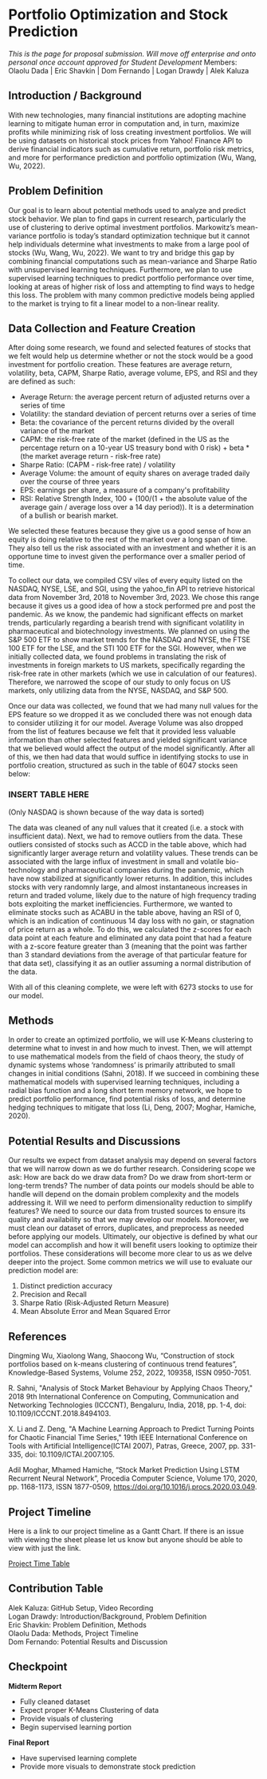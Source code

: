 # Portfolio Optimization and Stock Prediction
*This is the page for proposal submission. Will move off enterprise and onto personal once account approved for Student Development*
Members: Olaolu Dada | Eric Shavkin | Dom Fernando | Logan Drawdy | Alek Kaluza

## Introduction / Background
With new technologies, many financial institutions are adopting machine learning to mitigate human error in computation and, in turn, maximize profits while minimizing risk of loss creating investment portfolios. We will be using datasets on historical stock prices from Yahoo! Finance API to derive financial indicators such as cumulative return, portfolio risk metrics, and more for performance prediction and portfolio optimization (Wu, Wang, Wu, 2022).

## Problem Definition
Our goal is to learn about potential methods used to analyze and predict stock behavior. We plan to find gaps in current research, particularly the use of clustering to derive optimal investment portfolios. Markowitz’s mean-variance portfolio is today’s standard optimization technique but it cannot help individuals determine what investments to make from a large pool of stocks (Wu, Wang, Wu, 2022). We want to try and bridge this gap by combining financial computations such as mean-variance and Sharpe Ratio with unsupervised learning techniques. Furthermore, we plan to use supervised learning techniques to predict portfolio performance over time, looking at areas of higher risk of loss and attempting to find ways to hedge this loss. The problem with many common predictive models being applied to the market is trying to fit a linear model to a non-linear reality.

## Data Collection and Feature Creation
After doing some research, we found and selected features of stocks that we felt would help us determine whether or not the stock would be a good investment for portfolio creation. These features are average return, volatility, beta, CAPM, Sharpe Ratio, average volume, EPS, and RSI and they are defined as such:
* Average Return: the average percent return of adjusted returns over a series of time
* Volatility: the standard deviation of percent returns over a series of time
* Beta: the covariance of the percent returns divided by the overall variance of the market
* CAPM: the risk-free rate of the market (defined in the US as the percentage return on a 10-year US treasury bond with 0 risk) + beta * (the market average return - risk-free rate)
* Sharpe Ratio: (CAPM - risk-free rate) / volatility
* Average Volume: the amount of equity shares on average traded daily over the course of three years
* EPS: earnings per share, a measure of a company's profitability
* RSI: Relative Strength Index, 100 + (100/(1 + the absolute value of the average gain / average loss over a 14 day period)). It is a determination of a bullish or bearish market.

We selected these features because they give us a good sense of how an equity is doing relative to the rest of the market over a long span of time. They also tell us the risk associated with an investment and whether it is an opportune time to invest given the performance over a smaller period of time.

To collect our data, we compiled CSV viles of every equity listed on the NASDAQ, NYSE, LSE, and SGI, using the yahoo_fin API to retrieve historical data from November 3rd, 2018 to November 3rd, 2023. We chose this range because it gives us a good idea of how a stock performed pre and post the pandemic. As we know, the pandemic had significant effects on market trends, particularly regarding a bearish trend with significant volatility in pharmaceutical and biotechnology investments. We planned on using the S&P 500 ETF to show market trends for the NASDAQ and NYSE, the FTSE 100 ETF for the LSE, and the STI 100 ETF for the SGI. However, when we initially collected data, we found problems in translating the risk of investments in foreign markets to US markets, specifically regarding the risk-free rate in other markets (which we use in calculation of our features). Therefore, we narrowed the scope of our study to only focus on US markets, only utilizing data from the NYSE, NASDAQ, and S&P 500.

Once our data was collected, we found that we had many null values for the EPS feature so we dropped it as we concluded there was not enough data to consider utilizing it for our model. Average Volume was also dropped from the list of features because we felt that it provided less valuable information than other selected features and yielded significant variance that we believed would affect the output of the model significantly. After all of this, we then had data that would suffice in identifying stocks to use in portfolio creation, structured as such in the table of 6047 stocks seen below:

### INSERT TABLE HERE
(Only NASDAQ is shown because of the way data is sorted)

The data was cleaned of any null values that it created (i.e. a stock with insufficient data). Next, we had to remove outliers from the data. These outliers consisted of stocks such as ACCD in the table above, which had significantly larger average return and volatility values. These trends can be associated with the large influx of investment in small and volatile bio-technology and pharmaceutical companies during the pandemic, which have now stabilized at significantly lower returns. In addition, this includes stocks with very randomnly large, and almost instantaneous increases in return and traded volume, likely due to the nature of high frequency trading bots exploiting the market inefficiencies. Furthermore, we wanted to eliminate stocks such as ACABU in the table above, having an RSI of 0, which is an indication of continuous 14 day loss with no gain, or stagnation of price return as a whole. To do this, we calculated the z-scores for each data point at each feature and eliminated any data point that had a feature with a z-score feature greater than 3 (meaning that the point was farther than 3 standard deviations from the average of that particular feature for that data set), classifying it as an outlier assuming a normal distribution of the data. 

With all of this cleaning complete, we were left with 6273 stocks to use for our model.

## Methods
In order to create an optimized portfolio, we will use K-Means clustering to determine what to invest in and how much to invest. Then, we will attempt to use mathematical models from the field of chaos theory, the study of dynamic systems whose ‘randomness’ is primarily attributed to small changes in initial conditions (Sahni, 2018). If we succeed in combining these mathematical models with supervised learning techniques, including a radial bias function and a long short term memory network, we hope to predict portfolio performance, find potential risks of loss, and determine hedging techniques to mitigate that loss (Li, Deng, 2007; Moghar, Hamiche, 2020).

## Potential Results and Discussions
Our results we expect from dataset analysis may depend on several factors that we will narrow down as we do further research. Considering scope we ask: How are back do we draw data from? Do we draw from short-term or long-term trends? The number of data points our models should be able to handle will depend on the domain problem complexity and the models addressing it. Will we need to perform dimensionality reduction to simplify features? We need to source our data from trusted sources to ensure its quality and availability so that we may develop our models. Moreover, we must clean our dataset of errors, duplicates, and preprocess as needed before applying our models. Ultimately, our objective is defined by what our model can accomplish and how it will benefit users looking to optimize their portfolios. These considerations will become more clear to us as we delve deeper into the project.
Some common metrics we will use to evaluate our prediction model are:
1. Distinct prediction accuracy
2. Precision and Recall
3. Sharpe Ratio (Risk-Adjusted Return Measure)
4. Mean Absolute Error and Mean Squared Error

## References
Dingming Wu, Xiaolong Wang, Shaocong Wu, “Construction of stock portfolios based on k-means clustering of continuous trend features”, Knowledge-Based Systems, Volume 252, 2022, 109358, ISSN 0950-7051.

R. Sahni, "Analysis of Stock Market Behaviour by Applying Chaos Theory," 2018 9th International Conference on Computing, Communication and Networking Technologies (ICCCNT), Bengaluru, India, 2018, pp. 1-4, doi: 10.1109/ICCCNT.2018.8494103.

X. Li and Z. Deng, "A Machine Learning Approach to Predict Turning Points for Chaotic Financial Time Series," 19th IEEE International Conference on Tools with Artificial Intelligence(ICTAI 2007), Patras, Greece, 2007, pp. 331-335, doi: 10.1109/ICTAI.2007.105.

Adil Moghar, Mhamed Hamiche, “Stock Market Prediction Using LSTM Recurrent Neural Network”, Procedia Computer Science, Volume 170, 2020, pp. 1168-1173, ISSN 1877-0509, https://doi.org/10.1016/j.procs.2020.03.049.

## Project Timeline
Here is a link to our project timeline as a Gantt Chart. If there is an issue with viewing the sheet please let us know but anyone should be able to view with just the link.

[Project Time Table](https://docs.google.com/spreadsheets/d/1u52pXjQm2g6DSqXZazK3U_52LHC-w85W/edit?usp=sharing&ouid=103164204269219948791&rtpof=true&sd=true)

## Contribution Table
Alek Kaluza: GitHub Setup, Video Recording<br>
Logan Drawdy: Introduction/Background, Problem Definition<br>
Eric Shavkin: Problem Definition, Methods<br>
Olaolu Dada: Methods, Project Timeline<br>
Dom Fernando: Potential Results and Discussion

## Checkpoint
**Midterm Report**
- Fully cleaned dataset
- Expect proper K-Means Clustering of data
- Provide visuals of clustering
- Begin supervised learning portion

**Final Report**
- Have supervised learning complete
- Provide more visuals to demonstrate stock prediction
